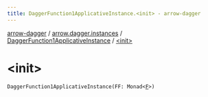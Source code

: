 ```yaml
---
title: DaggerFunction1ApplicativeInstance.<init> - arrow-dagger
---
```


[arrow-dagger](../../index.html) / [arrow.dagger.instances](../index.html) / [DaggerFunction1ApplicativeInstance](index.html) / [&lt;init&gt;](./-init-.html)

# &lt;init&gt;

`DaggerFunction1ApplicativeInstance(FF: Monad<`[`F`](index.html#F)`>)`